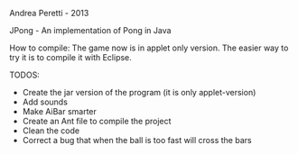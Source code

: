 Andrea Peretti - 2013

JPong - An implementation of Pong in Java

How to compile:
The game now is in applet only version. The easier way to try it is to compile it with Eclipse.

TODOS:

- Create the jar version of the program (it is only applet-version)
- Add sounds
- Make AiBar smarter
- Create an Ant file to compile the project
- Clean the code
- Correct a bug that when the ball is too fast will cross the bars
